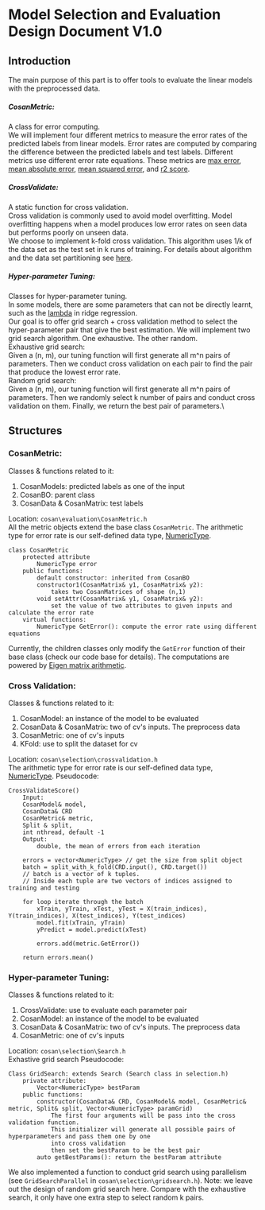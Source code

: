 # Model Selection and Evaluation Design Document V1.0

## Introduction
The main purpose of this part is to offer tools to evaluate the linear models with the preprocessed data.
##### CosanMetric: 
A class for error computing. \
We will implement four different metrics to measure the error rates of the predicted labels from linear models. Error rates are computed by comparing the difference between the predicted labels and test labels. Different metrics use different error rate equations. These metrics are [max error](https://scikit-learn.org/stable/modules/model_evaluation.html#max-error), [mean absolute error](https://scikit-learn.org/stable/modules/model_evaluation.html#mean-absolute-error), [mean squared error](https://scikit-learn.org/stable/modules/model_evaluation.html#mean-squared-error), and [r2 score](https://scikit-learn.org/stable/modules/model_evaluation.html#r2-score-the-coefficient-of-determination). 
##### CrossValidate:
A static function for cross validation. \
Cross validation is commonly used to avoid model overfitting. Model overfitting happens when a model produces low error rates on seen data but performs poorly on unseen data. \
We choose to implement k-fold cross validation. This algorithm uses 1/k of the data set as the test set in k runs of training. For details about algorithm and the data set partitioning see [here](https://machinelearningmastery.com/k-fold-cross-validation/). 
##### Hyper-parameter Tuning:
Classes for hyper-parameter tuning. \
In some models, there are some parameters that can not be directly learnt, such as the [lambda](https://towardsdatascience.com/ridge-regression-for-better-usage-2f19b3a202db) in ridge regression.\
Our goal is to offer grid search + cross validation method to select the hyper-parameter pair that give the best estimation. 
We will implement two grid search algorithm. One exhaustive. The other random.\
Exhaustive grid search:\
Given a (n, m), our tuning function will first generate all m^n pairs of parameters. Then we conduct cross validation on each pair to find the pair that produce the lowest error rate.\
Random grid search:\
Given a (n, m), our tuning function will first generate all m^n pairs of parameters. Then we randomly select k number of pairs and conduct cross validation on them. Finally, we return the best pair of parameters.\

## Structures
### CosanMetric: 
Classes & functions related to it:
1. CosanModels: predicted labels as one of the input
2. CosanBO: parent class
3. CosanData & CosanMatrix: test labels

Location: `cosan\evaluation\CosanMetric.h` \
All the metric objects extend the base class `CosanMetric`. The arithmetic type for error rate is our self-defined data type, [NumericType](https://github.com/gchenra/cosan/blob/xinyu/design/MainDesignDoc.md#type).
```
class CosanMetric
	protected attribute
		NumericType error
	public functions:
		default constructor: inherited from CosanBO
		constructor1(CosanMatrix& y1, CosanMatrix& y2):
			takes two CosanMatrices of shape (n,1)
		void setAttr(CosanMatrix& y1, CosanMatrix& y2): 
			set the value of two attributes to given inputs and calculate the error rate
	virtual functions:
		NumericType GetError(): compute the error rate using different equations
```
Currently, the children classes only modify the `GetError` function of their base class (check our code base for details). The computations are powered by [Eigen matrix arithmetic](https://eigen.tuxfamily.org/dox/group__TutorialMatrixArithmetic.html).

### Cross Validation:
Classes & functions related to it:
1. CosanModel: an instance of the model to be evaluated
2. CosanData & CosanMatrix: two of cv's inputs. The preprocess data
3. CosanMetric: one of cv's inputs
4. KFold: use to split the dataset for cv

Location: `cosan\selection\crossvalidation.h` \
The arithmetic type for error rate is our self-defined data type, [NumericType](https://github.com/gchenra/cosan/blob/xinyu/design/MainDesignDoc.md#type).
Pseudocode:
```
CrossValidateScore()
    Input:
	CosanModel& model, 
	CosanData& CRD
	CosanMetric& metric, 
	Split & split,
	int nthread, default -1
    Output:
    	double, the mean of errors from each iteration
	
	errors = vector<NumericType> // get the size from split object
	batch = split_with_k_fold(CRD.input(), CRD.target()) 
	// batch is a vector of k tuples. 
	// Inside each tuple are two vectors of indices assigned to training and testing
	
	for loop iterate through the batch
		xTrain, yTrain, xTest, yTest = X(train_indices), Y(train_indices), X(test_indices), Y(test_indices)
		model.fit(xTrain, yTrain)
		yPredict = model.predict(xTest)
		
		errors.add(metric.GetError())
	
	return errors.mean()
```

### Hyper-parameter Tuning:
Classes & functions related to it:
1. CrossValidate: use to evaluate each parameter pair
2. CosanModel: an instance of the model to be evaluated
3. CosanData & CosanMatrix: two of cv's inputs. The preprocess data
4. CosanMetric: one of cv's inputs

Location: `cosan\selection\Search.h` \
Exhastive grid search Pseudocode:
```
Class GridSearch: extends Search (Search class in selection.h)
	private attribute:
		Vector<NumericType> bestParam
	public functions:
		constructor(CosanData& CRD, CosanModel& model, CosanMetric& metric, Split& split, Vector<NumericType> paramGrid)
			The first four arguments will be pass into the cross validation function. 
			This initializer will generate all possible pairs of hyperparameters and pass them one by one 
			into cross validation 
			then set the bestParam to be the best pair
		auto getBestParams(): return the bestParam attribute
```
We also implemented a function to conduct grid search using parallelism (see `GridSearchParallel` in `cosan\selection\gridsearch.h`). 
Note: we leave out the design of random grid search here. Compare with the exhaustive search, it only have one extra step to select random k pairs. 

